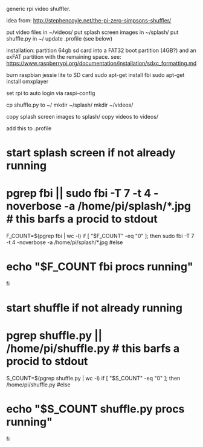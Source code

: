 generic rpi video shuffler.

idea from:
http://stephencoyle.net/the-pi-zero-simpsons-shuffler/

put video files in ~/videos/
put splash screen images in ~/splash/
put shuffle.py in ~/
update .profile (see below)

installation:
partition 64gb sd card into a FAT32 boot partition (4GB?) and an exFAT partition with the remaining space.
see: https://www.raspberrypi.org/documentation/installation/sdxc_formatting.md

burn raspbian jessie lite to SD card
sudo apt-get install fbi
sudo apt-get install omxplayer

set rpi to auto login via raspi-config

cp shuffle.py to ~/
mkdir ~/splash/
mkdir ~/videos/

copy splash screen images to splash/
copy videos to videos/

add this to .profile

# start splash screen if not already running
# pgrep fbi || sudo fbi -T 7 -t 4 -noverbose -a /home/pi/splash/*.jpg # this barfs a procid to stdout
F_COUNT=$(pgrep fbi | wc -l)
if [ "$F_COUNT" -eq "0" ]; then
    sudo fbi -T 7 -t 4 -noverbose -a /home/pi/splash/*.jpg
#else
#    echo "$F_COUNT fbi procs running"
fi

# start shuffle if not already running
# pgrep shuffle.py || /home/pi/shuffle.py # this barfs a procid to stdout
S_COUNT=$(pgrep shuffle.py | wc -l)
if [ "$S_COUNT" -eq "0" ]; then
    /home/pi/shuffle.py
#else
#    echo "$S_COUNT shuffle.py procs running"
fi

